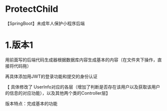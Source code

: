 # ProtectChild
 【SpringBoot】未成年人保护小程序后端



# 1.版本1

用前面写的后端代码生成器根据数据库内容生成基本的内容（在文件夹下操作，直接将代码拖）

再具体添加用JWT的登录功能和提交的身份认证

【  具体修改了  UserInfo对应的各层（增加了判断是否存在该用户以及获取该用户的信息的对应功能），以及其他两个类的Controller层】

版本特点：完成基本的功能
